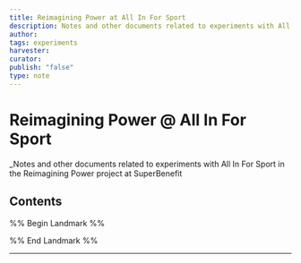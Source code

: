 ```yaml
---
title: Reimagining Power at All In For Sport
description: Notes and other documents related to experiments with All In For Sport in the Reimagining Power project at SuperBenefit
author: 
tags: experiments
harvester: 
curator: 
publish: "false"
type: note
---
```

# Reimagining Power @ All In For Sport

_Notes and other documents related to experiments with All In For Sport in the Reimagining Power project at SuperBenefit

## Contents

%% Begin Landmark %%


%% End Landmark %%

---

